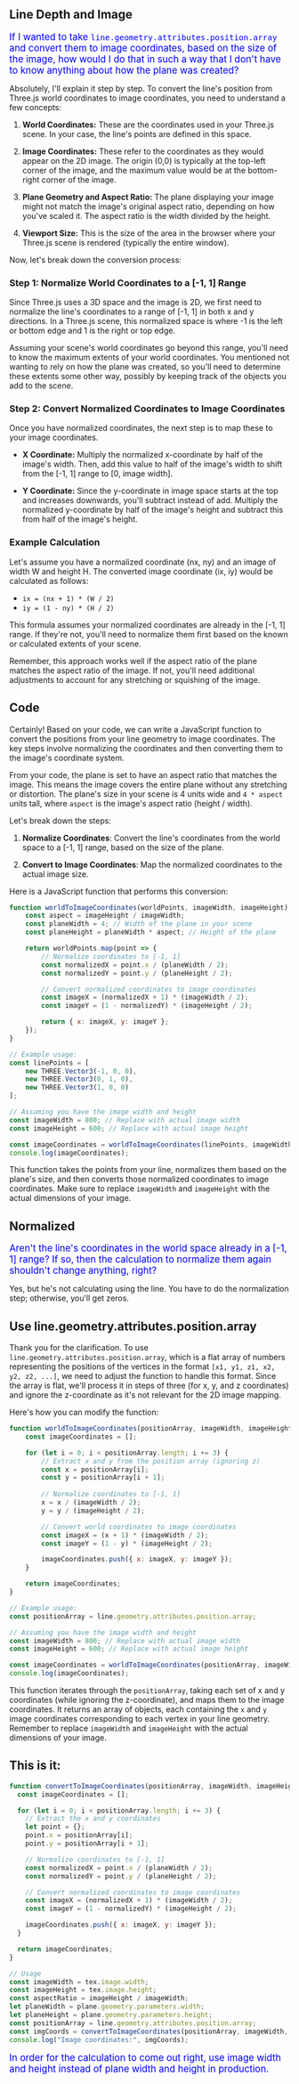 ## Line Depth and Image
<!-- 2d_image_display.html -->

<span style="color:blue;font-size:larger;">If I wanted to take `line.geometry.attributes.position.array` and convert them to image coordinates, based on the size of the image, how would I do that in such a way that I don't  have to know anything about how the plane was created?</span>

Absolutely, I'll explain it step by step. To convert the line's position from Three.js world coordinates to image coordinates, you need to understand a few concepts:

1. **World Coordinates:** These are the coordinates used in your Three.js scene. In your case, the line's points are defined in this space.

2. **Image Coordinates:** These refer to the coordinates as they would appear on the 2D image. The origin (0,0) is typically at the top-left corner of the image, and the maximum value would be at the bottom-right corner of the image.

3. **Plane Geometry and Aspect Ratio:** The plane displaying your image might not match the image's original aspect ratio, depending on how you've scaled it. The aspect ratio is the width divided by the height.

4. **Viewport Size:** This is the size of the area in the browser where your Three.js scene is rendered (typically the entire window).

Now, let's break down the conversion process:

### Step 1: Normalize World Coordinates to a [-1, 1] Range
Since Three.js uses a 3D space and the image is 2D, we first need to normalize the line's coordinates to a range of [-1, 1] in both x and y directions. In a Three.js scene, this normalized space is where -1 is the left or bottom edge and 1 is the right or top edge.

Assuming your scene's world coordinates go beyond this range, you'll need to know the maximum extents of your world coordinates. You mentioned not wanting to rely on how the plane was created, so you'll need to determine these extents some other way, possibly by keeping track of the objects you add to the scene.

### Step 2: Convert Normalized Coordinates to Image Coordinates
Once you have normalized coordinates, the next step is to map these to your image coordinates.

- **X Coordinate:** Multiply the normalized x-coordinate by half of the image's width. Then, add this value to half of the image's width to shift from the [-1, 1] range to [0, image width].

- **Y Coordinate:** Since the y-coordinate in image space starts at the top and increases downwards, you'll subtract instead of add. Multiply the normalized y-coordinate by half of the image's height and subtract this from half of the image's height.

### Example Calculation
Let's assume you have a normalized coordinate (nx, ny) and an image of width W and height H. The converted image coordinate (ix, iy) would be calculated as follows:

- `ix = (nx + 1) * (W / 2)`
- `iy = (1 - ny) * (H / 2)`

This formula assumes your normalized coordinates are already in the [-1, 1] range. If they're not, you'll need to normalize them first based on the known or calculated extents of your scene.

Remember, this approach works well if the aspect ratio of the plane matches the aspect ratio of the image. If not, you'll need additional adjustments to account for any stretching or squishing of the image.

## Code

Certainly! Based on your code, we can write a JavaScript function to convert the positions from your line geometry to image coordinates. The key steps involve normalizing the coordinates and then converting them to the image's coordinate system.

From your code, the plane is set to have an aspect ratio that matches the image. This means the image covers the entire plane without any stretching or distortion. The plane's size in your scene is 4 units wide and `4 * aspect` units tall, where `aspect` is the image's aspect ratio (height / width).

Let's break down the steps:

1. **Normalize Coordinates**: Convert the line's coordinates from the world space to a [-1, 1] range, based on the size of the plane.

2. **Convert to Image Coordinates**: Map the normalized coordinates to the actual image size.

Here is a JavaScript function that performs this conversion:

```javascript
function worldToImageCoordinates(worldPoints, imageWidth, imageHeight) {
    const aspect = imageHeight / imageWidth;
    const planeWidth = 4; // Width of the plane in your scene
    const planeHeight = planeWidth * aspect; // Height of the plane

    return worldPoints.map(point => {
        // Normalize coordinates to [-1, 1]
        const normalizedX = point.x / (planeWidth / 2);
        const normalizedY = point.y / (planeHeight / 2);

        // Convert normalized coordinates to image coordinates
        const imageX = (normalizedX + 1) * (imageWidth / 2);
        const imageY = (1 - normalizedY) * (imageHeight / 2);

        return { x: imageX, y: imageY };
    });
}

// Example usage:
const linePoints = [
    new THREE.Vector3(-1, 0, 0),
    new THREE.Vector3(0, 1, 0),
    new THREE.Vector3(1, 0, 0)
];

// Assuming you have the image width and height
const imageWidth = 800; // Replace with actual image width
const imageHeight = 600; // Replace with actual image height

const imageCoordinates = worldToImageCoordinates(linePoints, imageWidth, imageHeight);
console.log(imageCoordinates);
```

This function takes the points from your line, normalizes them based on the plane's size, and then converts those normalized coordinates to image coordinates. Make sure to replace `imageWidth` and `imageHeight` with the actual dimensions of your image.

## Normalized

<span style="color:blue;font-size:larger;">Aren't the line's coordinates in the world space already in a [-1, 1] range?  If so, then the calculation to normalize them again shouldn't change anything, right?</span>

Yes, but he's not calculating using the line.  You have to do the normalization step; otherwise, you'll get zeros.

## Use line.geometry.attributes.position.array

Thank you for the clarification. To use `line.geometry.attributes.position.array`, which is a flat array of numbers representing the positions of the vertices in the format `[x1, y1, z1, x2, y2, z2, ...]`, we need to adjust the function to handle this format. Since the array is flat, we'll process it in steps of three (for x, y, and z coordinates) and ignore the z-coordinate as it's not relevant for the 2D image mapping.

Here's how you can modify the function:

```javascript
function worldToImageCoordinates(positionArray, imageWidth, imageHeight) {
    const imageCoordinates = [];

    for (let i = 0; i < positionArray.length; i += 3) {
        // Extract x and y from the position array (ignoring z)
        const x = positionArray[i];
        const y = positionArray[i + 1];
        
        // Normalize coordinates to [-1, 1]
        x = x / (imageWidth / 2);
        y = y / (imageHeight / 2);

        // Convert world coordinates to image coordinates
        const imageX = (x + 1) * (imageWidth / 2);
        const imageY = (1 - y) * (imageHeight / 2);

        imageCoordinates.push({ x: imageX, y: imageY });
    }

    return imageCoordinates;
}

// Example usage:
const positionArray = line.geometry.attributes.position.array;

// Assuming you have the image width and height
const imageWidth = 800; // Replace with actual image width
const imageHeight = 600; // Replace with actual image height

const imageCoordinates = worldToImageCoordinates(positionArray, imageWidth, imageHeight);
console.log(imageCoordinates);
```

This function iterates through the `positionArray`, taking each set of x and y coordinates (while ignoring the z-coordinate), and maps them to the image coordinates. It returns an array of objects, each containing the `x` and `y` image coordinates corresponding to each vertex in your line geometry. Remember to replace `imageWidth` and `imageHeight` with the actual dimensions of your image.

## This is it:

```js
function convertToImageCoordinates(positionArray, imageWidth, imageHeight, planeWidth, planeHeight) {
  const imageCoordinates = [];

  for (let i = 0; i < positionArray.length; i += 3) {
    // Extract the x and y coordinates
    let point = {};
    point.x = positionArray[i];
    point.y = positionArray[i + 1];

    // Normalize coordinates to [-1, 1]
    const normalizedX = point.x / (planeWidth / 2);
    const normalizedY = point.y / (planeHeight / 2);

    // Convert normalized coordinates to image coordinates
    const imageX = (normalizedX + 1) * (imageWidth / 2);
    const imageY = (1 - normalizedY) * (imageHeight / 2);

    imageCoordinates.push({ x: imageX, y: imageY });
  }

  return imageCoordinates;
}

// Usage
const imageWidth = tex.image.width;
const imageHeight = tex.image.height;
const aspectRatio = imageHeight / imageWidth;
let planeWidth = plane.geometry.parameters.width;
let planeHeight = plane.geometry.parameters.height;
const positionArray = line.geometry.attributes.position.array;
const imgCoords = convertToImageCoordinates(positionArray, imageWidth, imageHeight, planeWidth, planeHeight);
console.log("Image coordinates:", imgCoords);
```

<span style="color:blue;font-size:larger;">In order for the calculation to come out right, use image width and height instead of plane width and height in production.</span>

<br>

